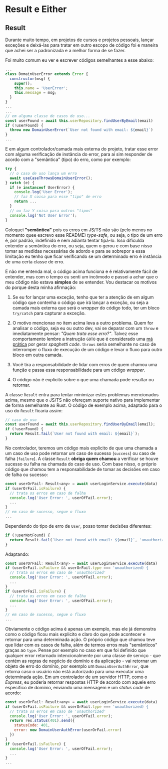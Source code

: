 # Result e Either

## Result

Durante muito tempo, em projetos de cursos e projetos pessoais, lançar exceções e deixá-las para tratar em outro escopo de código foi e maneira que achei ser a padronizada e a melhor forma de se fazer.

Foi muito comum eu ver e escrever códigos semelhantes a esse abaixo:

```js
...
class DomainUserError extends Error {
  constructor(msg) {
    super();
    this.name = 'UserError';
    this.message = msg;
  }
}
...
...
// em alguma classe de casos de uso...
const userFound = await this.userRepository.findUserByEmail(email)
if (!userFound) {
  throw new DomainUserError(`User not found with email: ${email}`)
}
...
```

E em algum controlador/camada mais externa do projeto, tratar esse error com alguma verificação de instância do error, para ai sim responder de acordo com a "semântica" (tipo) do erro, como por exemplo:

```js
try {
  // o caso de uso lança um erro
  await useCaseThrowsDomainUserError();
} catch (e) {
  if (e instanceof UserError) {
    console.log('User Error');
    // faz X coisa para esse "tipo" de erro
    return ...
  }
  // ou faz Y coisa para outros "tipos"
  console.log('Not User Error');
}
```

Coloquei **"semântica"** pois os erros em JS/TS não são (pelo menos no momento quee escrevo esse README) _type-safe_, ou seja, o tipo de um erro é, por padrão, indefinido e nem adianta tentar tipá-lo. Isso dificulda entender a semântica do erro, ou seja, quem o gerou e com base nisso tomar as medidas necessárias de adordo e para se sobrepor a essa limitação eu tenho que ficar verificando se um determinado erro é instância de uma certa classe de erro.

E não me entenda mal, o código acima funciona e é relativamente fácil de entender, mas com o tempo eu senti um incômodo e passei a achar que o meu cõdigo não estava **simples** de se entender. Vou destacar os motivos do porque desta minha afirmação:

1. Se eu for lançar uma exceção, tenho que ter a atenção de em algum código que contenha o código que irá lançar a exceção, ou seja a camada mais externa que será o _wrapper_ do código todo, ter um bloco `try/catch` para capturar a exceção.

2. O motivo mencionao no item acima leva a outro problema. Quem for analisar o código, seja eu ou outro dev, vai se deparar com um `throw` e imediatamente pensar: _"Quem trata esse erro?"_. Talvez esse comportamento lembre a instrução `GOTO` que é considerado uma [má prática](https://stackoverflow.com/questions/3517726/what-is-wrong-with-using-goto) por gerar _spaghetti code_. `throws` seria semelhante no caso de interromper o fluxo de execução de um código e levar o fluxo para outro bloco em outra camada.

3. Vocẽ tira a responsabilidade de lidar com erros de quem chamou uma função e passa essa responsabilidade para um código _wrapper_.

4. O código não é explicito sobre o que uma chamada pode resultar ou retornar.

A classe `Result` entra para tentar minimizar estes problemas mencionados acima, mesmo que o JS/TS não ofereçam suporte nativo para implementar de forma semelhante ao Rust. O código de exemplo acima, adaptado para o uso do `Result` ficaria assim:

```js
// caso de uso
const userFound = await this.userRepository.findUserByEmail(email);
if (!userFound) {
  return Result.fail(`User not found with email: ${email}`);
}
```

No controlador, teremos um código mais explicito de que uma chamada a um caso de uso pode retornar um caso de sucesso (`success`) ou caso de falha (`failure`). A classe `Result` **obriga quem chamou** a verificar se houve sucesso ou falha na chamada do caso de uso. Com base nisso, o próprio código que chamou tem a responsabilidade de tomar as decisões em caso de falha ou sucesso:

```js
const userOrFail: Result<any> = await userLoginService.execute(data)
if (userOrFail.isFailure) {
  // trata os erros em caso de falha
  console.log('User Error: ', userOfFail.error);
  ...
}
// em caso de sucesso, segue o fluxo
...
```

Dependendo do tipo de erro de `User`, posso tomar decisões diferentes:

```js
if (!userNotFound) {
  return Result.fail(`User not found with email: ${email}`, 'unauthorized');
}
```

Adaptando:

```js
const userOrFail: Result<any> = await userLoginService.execute(data)
if (userOrFail.isFailure && userOrFail.type === 'unauthorized) {
  // trata os erros em caso de 'unauthorized'
  console.log('User Error: ', userOfFail.error);
  ...
}
if (userOrFail.isFailure) {
  // trata os erros em caso de falha
  console.log('User Error: ', userOfFail.error);
  ...
}
// em caso de sucesso, segue o fluxo
...
```

Obviamente o código acima é apenas um exemplo, mas ele já demonstra como o código ficou mais explicito e claro do que pode acontecer e retornar para uma determinada ação. O próprio código que chamou teve que lidar com os casos de falha, além de termos erros mais "semãnticos" graças ao `type`. Pense por exemplo no caso em que foi definido que qualquer error retornado intencionalmente por uma classe de serviço - que contém as regras de negócio de domínio e da aplicação - vai retornar um objeto de erro do domínio, por exemplo um `DomainUserAuthError`, que retorna caso o usuário não está autorizado para uma executar uma determinada ação. Em um controlador de um servidor HTTP, como o _Express_, eu poderia retornar respostas HTTP de acordo com aquele erro específico de domínio, enviando uma mensagem e um _status code_ de acordo:

```js
const userOrFail: Result<any> = await userLoginService.execute(data)
if (userOrFail.isFailure && userOrFail.type === 'unauthorized) {
  // trata os erros em caso de 'unauthorized'
  console.log('User Error: ', userOfFail.error);
  return res.status(401).send({
    statusCode: 401,
    error: new DomainUserAuthError(userOrFail.error)
  })
}
if (userOrFail.isFailure) {
  console.log('User Error: ', userOfFail.error);
  ...
}
...
```
